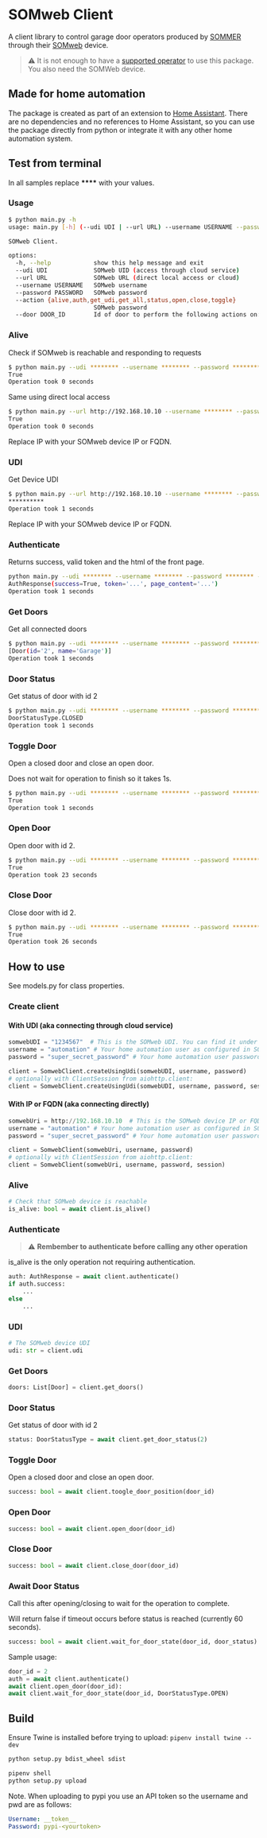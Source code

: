 # SOMweb Client

A client library to control garage door operators produced by [SOMMER](https://www.sommer.eu) through their [SOMweb](https://www.sommer.eu/somweb.html) device.

> ⚠ It is not enough to have a [supported operator](https://www.sommer.eu/en/somweb.html#kompatibilitaet) to use this package. You also need the SOMWeb device.

## Made for home automation

The package is created as part of an extension to [Home Assistant](https://www.home-assistant.io/). There are no dependencies and no references to Home Assistant, so you can use the package directly from python or integrate it with any other home automation system.

## Test from terminal

In all samples replace **\*\*\*\*** with your values.

### Usage

```sh
$ python main.py -h
usage: main.py [-h] (--udi UDI | --url URL) --username USERNAME --password PASSWORD --action {alive,auth,get_udi,get_all,status,open,close,toggle} [--door DOOR_ID]

SOMweb Client.

options:
  -h, --help            show this help message and exit
  --udi UDI             SOMweb UID (access through cloud service)
  --url URL             SOMweb URL (direct local access or cloud)
  --username USERNAME   SOMweb username
  --password PASSWORD   SOMweb password
  --action {alive,auth,get_udi,get_all,status,open,close,toggle}
                        SOMweb password
  --door DOOR_ID        Id of door to perform the following actions on: "status", "open", "close" or "toggle"
```

### Alive

Check if SOMweb is reachable and responding to requests

```sh
$ python main.py --udi ******** --username ******** --password ******** --action alive
True
Operation took 0 seconds
```

Same using direct local access

```sh
$ python main.py --url http://192.168.10.10 --username ******** --password ******** --action alive
True
Operation took 0 seconds
```
Replace IP with your SOMweb device IP or FQDN.

### UDI

Get Device UDI

```sh
$ python main.py --url http://192.168.10.10 --username ******** --password ******** --action get_udi
**********
Operation took 1 seconds
```
Replace IP with your SOMweb device IP or FQDN.


### Authenticate

Returns success, valid token and the html of the front page.

```sh
python main.py --udi ******** --username ******** --password ******** --action auth
AuthResponse(success=True, token='...', page_content='...')
Operation took 1 seconds
```

### Get Doors

Get all connected doors

```sh
$ python main.py --udi ******** --username ******** --password ******** --action get_all
[Door(id='2', name='Garage')]
Operation took 1 seconds
```

### Door Status

Get status of door with id 2

```sh
$ python main.py --udi ******** --username ******** --password ******** --action status --door 2
DoorStatusType.CLOSED
Operation took 1 seconds
```

### Toggle Door

Open a closed door and close an open door.

Does not wait for operation to finish so it takes 1s.

```sh
$ python main.py --udi ******** --username ******** --password ******** --action toggle --door 2
True
Operation took 1 seconds
```

### Open Door

Open door with id 2.

```sh
$ python main.py --udi ******** --username ******** --password ******** --action open --door 2
True
Operation took 23 seconds
```

### Close Door

Close door with id 2.

```sh
$ python main.py --udi ******** --username ******** --password ******** --action close --door 2
True
Operation took 26 seconds
```

## How to use

See models.py for class properties.

### Create client

#### With UDI (aka connecting through cloud service)
```py
somwebUDI = "1234567"  # This is the SOMweb UDI. You can find it under device information
username = "automation" # Your home automation user as configured in SOMweb
password = "super_secret_password" # Your home automation user password

client = SomwebClient.createUsingUdi(somwebUDI, username, password)
# optionally with ClientSession from aiohttp.client:
client = SomwebClient.createUsingUdi(somwebUDI, username, password, session)
```

#### With IP or FQDN (aka connecting directly)
```py
somwebUri = http://192.168.10.10  # This is the SOMweb device IP or FQDN on the local network (could also be the FQDN to the cloud service).
username = "automation" # Your home automation user as configured in SOMweb
password = "super_secret_password" # Your home automation user password

client = SomwebClient(somwebUri, username, password)
# optionally with ClientSession from aiohttp.client:
client = SomwebClient(somwebUri, username, password, session)
```

### Alive

```py
# Check that SOMweb device is reachable
is_alive: bool = await client.is_alive()

```

### Authenticate

> ⚠ **Rembember to authenticate before calling any other operation**

is_alive is the only operation not requiring authentication.

```py
auth: AuthResponse = await client.authenticate()
if auth.success:
    ...
else
    ...
```

### UDI

```py
# The SOMweb device UDI
udi: str = client.udi

```

### Get Doors

```py
doors: List[Door] = client.get_doors()
```

### Door Status

Get status of door with id 2

```py
status: DoorStatusType = await client.get_door_status(2)
```

### Toggle Door

Open a closed door and close an open door.

```py
success: bool = await client.toogle_door_position(door_id)
```

### Open Door

```py
success: bool = await client.open_door(door_id)
```

### Close Door

```py
success: bool = await client.close_door(door_id)
```

### Await Door Status

Call this after opening/closing to wait for the operation to complete.

Will return false if timeout occurs before status is reached (currently 60 seconds).

```py
success: bool = await client.wait_for_door_state(door_id, door_status)
```

Sample usage:

```py
door_id = 2
auth = await client.authenticate()
await client.open_door(door_id):
await client.wait_for_door_state(door_id, DoorStatusType.OPEN)
```

## Build

Ensure Twine is installed before trying to upload: `pipenv install twine --dev` 


```sh
python setup.py bdist_wheel sdist

pipenv shell
python setup.py upload
```

Note. When uploading to pypi  you use an API token so the username and pwd are as follows:

```yml
Username: __token__
Password: pypi-<yourtoken>
```
